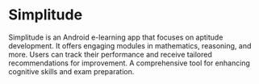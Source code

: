 # Simplitude
Simplitude is an Android e-learning app that focuses on aptitude development. It offers engaging modules in mathematics, reasoning, and more. Users can track their performance and receive tailored recommendations for improvement. A comprehensive tool for enhancing cognitive skills and exam preparation.
